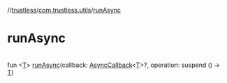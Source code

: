 //[trustless](../../index.md)/[com.trustless.utils](index.md)/[runAsync](run-async.md)

# runAsync

\
fun &lt;[T](run-async.md)&gt; [runAsync](run-async.md)(callback: [AsyncCallback](-async-callback/index.md)&lt;[T](run-async.md)&gt;?, operation: suspend () -&gt; [T](run-async.md))
